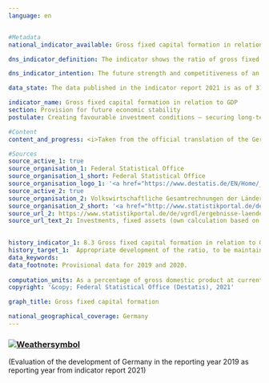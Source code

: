 ```yaml
---
language: en    


#Metadata    
national_indicator_available: Gross fixed capital formation in relation to GDP    

dns_indicator_definition: The indicator shows the ratio of gross fixed capital formation to nominal gross domestic product (which means at current prices). This is also referred to as the investment ratio.    

dns_indicator_intention: The future strength and competitiveness of an economy depend crucially on corporate and governmental investments. For this reason, the target of the German Government is to promote appropriate development of the ratio of gross fixed capital formation to gross domestic product (GDP).<br><br>    

data_state: The data published in the indicator report 2021 is as of 31.12.2020. The data shown on the DNS-Online-Platform is updated regularly, so that more current data may be available online than published in the indicator report 2021.    

indicator_name: Gross fixed capital formation in relation to GDP    
section: Provision for future economic stability    
postulate: Creating favourable investment conditions – securing long-term prosperity    

#Content    
content_and_progress: <i>Taken from the official translation of the German Sustainable Development Strategy</i><br><br>The value of gross fixed capital formation is determined by the Federal Statistical Office. Gross fixed capital formation comprises resident producers’ net acquisitions, i.e. acquisitions less disposals, of fixed assets, excluding depreciation. Fixed assets are non-financial produced assets that are to be used repeatedly or continuously for more than a year in the production process. These include building structures, machinery and equipment (machines, vehicles and apparatus), military weapon systems and other systems (intellectual property such as investments in research and development, software, copyrights and mineral exploration as well as livestock and crops). They also include major improvements to existing stocks of fixed assets. Gross fixed capital formation is determined within the framework of the national accounts, which are compiled in accordance with harmonised European rules and are based on all available relevant data sources. As part of the major revision of 2019 the national accounts calculations were thoroughly reviewed and revised, and the reference year was changed to 2015. As a result, nominal GDP figures are slightly lower on average than they were before the major revision of 2019. The overall economic picture, however, has remained largely unchanged.<br><br>In 2019 the ratio of gross fixed capital formation to GDP was about 21.7%, which was 3.2 percentage points below the initial value for 1991 for the entire federal territory and 1.4 percentage points lower than in the year 2000. In the short and medium term, the indicator has been moving in the right direction, with a slight increase recorded from 2015 (20.0%) to 2019 (21.7%). The price-adjusted ratio in 2019 stood at about 21.2%. The average investment ratio in Germany over the years 2009 to 2018, at 20.1%, was lower than the investment ratio for the entire OECD region (21.0&nbsp;%). The difference is smaller than in the period between 1999 and 2008 (-2.1 percentage points).<br><br>The time series reveals an undulating trend in the investment ratio with a slump at the start of the millennium and, after a slight recovery, another slump in 2009 following the financial and economic crisis of 2008/2009. By 2011 investment activity had recovered, and gross fixed capital formation once again exceeded the level of the pre-crisis year. In the years from 2014 to 2019, gross fixed capital formation soared by a total of 27.5%, reaching EUR 774 billion. Since the increase in nominal GDP was somewhat lower, at 17.8%, the investment ratio increased slightly from 20.0% to 21.7&nbsp;%.<br><br>With regard to investments in building projects, housing construction has recorded strong nominal growth (+69.4%) since 2010, while the growth of investments in non-residential construction, including civil engineering, in the same period was less pronounced (+41.2%) and even dipped slightly in 2012 and 2015. Investments in tangible fixed assets at current prices showed year-on-year increases of 4.9% in 2018 and 1.9% in 2019. The highest growth rates for the period from 1991 were recorded for investments in research and development as well as in software and databases. Between 1991 and 2019, their volume more than trebled.<br><br>The period from 1991 to 2018 witnessed a strong shift in investment activity from the manufacturing sector to the service sector. Whereas 30.4% of new capital investments were still being made by manufacturing companies in 1991, by 2019 this figure had fallen to just 23.5%. In 2019, 75.2% of capital investments were made by companies in the service sector; in 1991, the figure had been 67.9%. The largest single investment area was that of property and housing. In 2019, this sector alone accounted for 31.6% of all new capital investments. In 2019, 11.4% of total gross fixed capital formation was attributable to the government sector, whose investment activity is distributed among various activity classifications.    

#Sources    
source_active_1: true
source_organisation_1: Federal Statistical Office
source_organisation_1_short: Federal Statistical Office
source_organisation_logo_1: '<a href="https://www.destatis.de/EN/Home/_node.html"><img src="https://g205sdgs.github.io/sdg-indicators/public/LogosEn/destatis.png" alt=" Federal Statistical Office" title="Click here to visit the homepage of the organization" style="border: transparent"/></a>'
source_active_2: true
source_organisation_2: Volkswirtschaftliche Gesamtrechnungen der Länder
source_organisation_2_short: '<a href="http://www.statistikportal.de/de/veroeffentlichungen/volkswirtschaftliche-gesamtrechnungen-der-laender">Volkswirtschaftliche Gesamtrechnungen der Länder</a>'
source_url_2: https://www.statistikportal.de/de/vgrdl/ergebnisse-laenderebene/investitionen-anlagevermoegen                        
source_url_text_2: Investments, fixed assets (own calculation based on data source - only available in German)                        
    

history_indicator_1: 8.3 Gross fixed capital formation in relation to GDP                    
history_target_1:  Appropriate development of the ratio, to be maintained until 2030    
data_keywords:    
data_footnote: Provisional data for 2019 and 2020.    
    
computation_units: As a percentage of gross domestic product at current prices    
copyright: '&copy; Federal Statistical Office (Destatis), 2021'    

graph_title: Gross fixed capital formation    

national_geographical_coverage: Germany    
---    
```

<div>
  <div class="my-header">
    <h3>
      <a href="https://sustainabledevelopment-deutschland.github.io/en/status/"><img src="https://g205sdgs.github.io/sdg-indicators/public/Wettersymbole/Sonne.png" title="If the trend continues, the target value will be met or the difference between the target value and the current value will be less than 5&nbsp;%" alt="Weathersymbol" />
      </a>
    </h3>
  </div>
  <div class="my-header-note">
    <span> (Evaluation of the development of Germany in the reporting year 2019 as reporting year from indicator report 2021)</span>
  </div>
</div>